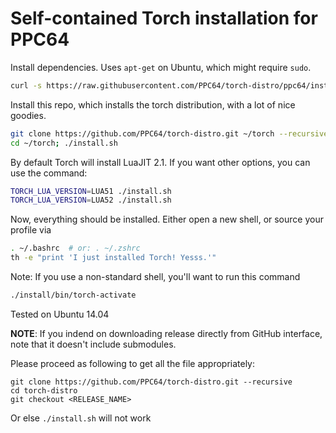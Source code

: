 Self-contained Torch installation for PPC64
============

Install dependencies. Uses `apt-get` on Ubuntu, which might require `sudo`.
```sh
curl -s https://raw.githubusercontent.com/PPC64/torch-distro/ppc64/install-deps | bash
```

Install this repo, which installs the torch distribution, with a lot of nice goodies.
```sh
git clone https://github.com/PPC64/torch-distro.git ~/torch --recursive
cd ~/torch; ./install.sh
```

By default Torch will install LuaJIT 2.1. If you want other options, you can use the command:
```sh
TORCH_LUA_VERSION=LUA51 ./install.sh
TORCH_LUA_VERSION=LUA52 ./install.sh
```

Now, everything should be installed. Either open a new shell, or source your profile via
```sh
. ~/.bashrc  # or: . ~/.zshrc
th -e "print 'I just installed Torch! Yesss.'"
```

Note: If you use a non-standard shell, you'll want to run this command
```sh
./install/bin/torch-activate
```

Tested on Ubuntu 14.04

**NOTE**: If you indend on downloading release directly from GitHub interface, note that it doesn't include submodules.

Please proceed as following to get all the file appropriately:

```
git clone https://github.com/PPC64/torch-distro.git --recursive
cd torch-distro
git checkout <RELEASE_NAME>
```

Or else `./install.sh` will not work
